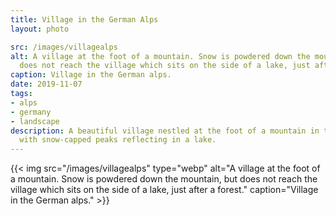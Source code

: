 ```yaml
---
title: Village in the German Alps
layout: photo

src: /images/villagealps
alt: A village at the foot of a mountain. Snow is powdered down the mountain, but
  does not reach the village which sits on the side of a lake, just after a forest.
caption: Village in the German alps.
date: 2019-11-07
tags:
- alps
- germany
- landscape
description: A beautiful village nestled at the foot of a mountain in the German Alps,
  with snow-capped peaks reflecting in a lake.
---
```


{{< img src="/images/villagealps" type="webp" alt="A village at the foot of a mountain. Snow is powdered down the mountain, but does not reach the village which sits on the side of a lake, just after a forest." caption="Village in the German alps." >}}
